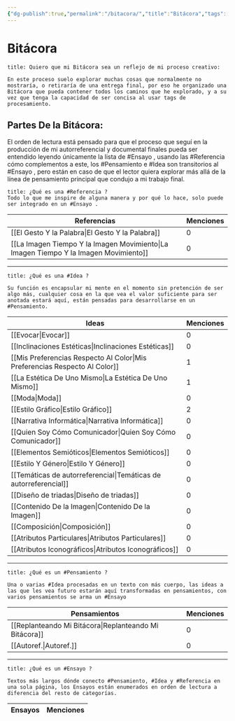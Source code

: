```yaml
---
{"dg-publish":true,"permalink":"/bitacora/","title":"Bitácora","tags":["Referencia","Idea","Pensamiento","Ensayo"],"created":"2023-04-21T15:36:09.876-05:00","updated":"2023-05-01T22:37:27.764-05:00"}
---
```



# Bitácora

```ad-seealso
title: Quiero que mi Bitácora sea un reflejo de mi proceso creativo:

En este proceso suelo explorar muchas cosas que normalmente no mostraría, o retiraría de una entrega final, por eso he organizado una Bitácora que pueda contener todos los caminos que he explorado, y a su vez que tenga la capacidad de ser concisa al usar tags de procesamiento.
```

## Partes De la Bitácora:

El orden de lectura está pensado para que el proceso que seguí en la producción de mi autorreferencial y documental finales pueda ser entendido leyendo únicamente la lista de #Ensayo , usando las #Referencia cómo complementos a este, los #Pensamiento e #Idea son transitorios al #Ensayo , pero están en caso de que el lector quiera explorar más allá de la línea de pensamiento principal que condujo a mi trabajo final. 

```ad-example
title: ¿Qué es una #Referencia ?
Todo lo que me inspire de alguna manera y por qué lo hace, solo puede ser integrado en un #Ensayo .

```

| Referencias                                                                             | Menciones |
| --------------------------------------------------------------------------------------- | --------- |
| [[El Gesto Y la Palabra\|El Gesto Y la Palabra]]                                     | 0         |
| [[La Imagen Tiempo Y la Imagen Movimiento\|La Imagen Tiempo Y la Imagen Movimiento]] | 0         |


- - -

```ad-abstract
title: ¿Qué es una #Idea ?

Su función es encapsular mi mente en el momento sin pretención de ser algo más, cualquier cosa en la que vea el valor suficiente para ser anotada estará aquí, están pensadas para desarrollarse en un #Pensamiento.
```

| Ideas                                                                         | Menciones |
| ----------------------------------------------------------------------------- | --------- |
| [[Evocar\|Evocar]]                                                         | 0         |
| [[Inclinaciones Estéticas\|Inclinaciones Estéticas]]                       | 0         |
| [[Mis Preferencias Respecto Al Color\|Mis Preferencias Respecto Al Color]] | 1         |
| [[La Estética De Uno Mismo\|La Estética De Uno Mismo]]                     | 1         |
| [[Moda\|Moda]]                                                             | 0         |
| [[Estilo Gráfico\|Estilo Gráfico]]                                         | 2         |
| [[Narrativa Informática\|Narrativa Informática]]                           | 0         |
| [[Quien Soy Cómo Comunicador\|Quien Soy Cómo Comunicador]]                 | 0         |
| [[Elementos Semióticos\|Elementos Semióticos]]                             | 0         |
| [[Estilo Y Género\|Estilo Y Género]]                                       | 0         |
| [[Temáticas de autorreferencial\|Temáticas de autorreferencial]]           | 0         |
| [[Diseño de triadas\|Diseño de triadas]]                                   | 0         |
| [[Contenido De la Imagen\|Contenido De la Imagen]]                         | 0         |
| [[Composición\|Composición]]                                               | 0         |
| [[Atributos Particulares\|Atributos Particulares]]                         | 0         |
| [[Atributos Iconográficos\|Atributos Iconográficos]]                       | 0         |


- - - 

```ad-tip
title: ¿Qué es un #Pensamiento ?

Una o varias #Idea procesadas en un texto con más cuerpo, las ideas a las que les vea futuro estarán aquí transformadas en pensamientos, con varios pensamientos se arma un #Ensayo 
```

| Pensamientos                                              | Menciones |
| --------------------------------------------------------- | --------- |
| [[Replanteando Mi Bitácora\|Replanteando Mi Bitácora]] | 0         |
| [[Autoref.\|Autoref.]]                                 | 0         |


- - - 

```ad-done
title: ¿Qué es un #Ensayo ?

Textos más largos dónde conecto #Pensamiento, #Idea y #Referencia en una sola página, los Ensayos están enumerados en orden de lectura a diferencia del resto de categorías.
```

| Ensayos | Menciones |
| ------- | --------- |

